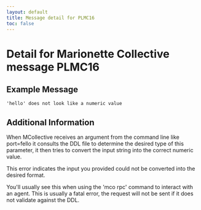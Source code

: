 ```yaml
---
layout: default
title: Message detail for PLMC16
toc: false
---
```


Detail for Marionette Collective message PLMC16
===========================================

Example Message
---------------

    'hello' does not look like a numeric value

Additional Information
----------------------

When MCollective receives an argument from the command line like port=fello it consults the DDL file to determine the desired type of this parameter, it then tries to convert the input string into the correct numeric value.

This error indicates the input you provided could not be converted into the desired format.

You'll usually see this when using the 'mco rpc' command to interact with an agent.  This is usually a fatal error, the request will not be sent if it does not validate against the DDL.

